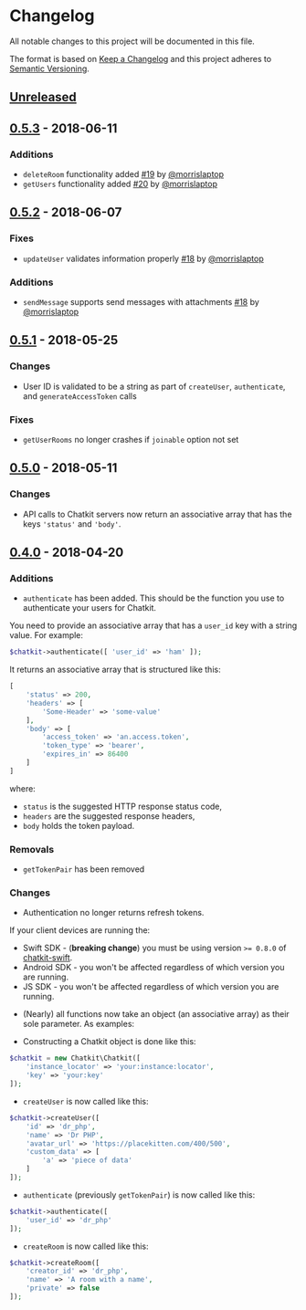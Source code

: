 # Changelog
All notable changes to this project will be documented in this file.

The format is based on [Keep a Changelog](http://keepachangelog.com/en/1.0.0/)
and this project adheres to [Semantic Versioning](http://semver.org/spec/v2.0.0.html).

## [Unreleased](https://github.com/pusher/chatkit-server-php/compare/0.5.3...HEAD)

## [0.5.3](https://github.com/pusher/chatkit-server-php/compare/0.5.2...0.5.3) - 2018-06-11

### Additions

- `deleteRoom` functionality added [#19](https://github.com/pusher/chatkit-server-php/pull/19) by [@morrislaptop](https://github.com/morrislaptop)
- `getUsers` functionality added [#20](https://github.com/pusher/chatkit-server-php/pull/20) by [@morrislaptop](https://github.com/morrislaptop)

## [0.5.2](https://github.com/pusher/chatkit-server-php/compare/0.5.1...0.5.2) - 2018-06-07

### Fixes

- `updateUser` validates information properly [#18](https://github.com/pusher/chatkit-server-php/pull/18) by [@morrislaptop](https://github.com/morrislaptop)

### Additions

- `sendMessage` supports send messages with attachments [#18](https://github.com/pusher/chatkit-server-php/pull/18) by [@morrislaptop](https://github.com/morrislaptop)

## [0.5.1](https://github.com/pusher/chatkit-server-php/compare/0.5.0...0.5.1) - 2018-05-25

### Changes

- User ID is validated to be a string as part of `createUser`, `authenticate`, and `generateAccessToken` calls

### Fixes

- `getUserRooms` no longer crashes if `joinable` option not set

## [0.5.0](https://github.com/pusher/chatkit-server-php/compare/0.4.0...0.5.0) - 2018-05-11

### Changes

- API calls to Chatkit servers now return an associative array that has the keys `'status'` and `'body'`.

## [0.4.0](https://github.com/pusher/chatkit-server-php/compare/0.3.0...0.4.0) - 2018-04-20

### Additions

- `authenticate` has been added. This should be the function you use to authenticate your users for Chatkit.

You need to provide an associative array that has a `user_id` key with a string value. For example:

```php
$chatkit->authenticate([ 'user_id' => 'ham' ]);
```

It returns an associative array that is structured like this:

```php
[
    'status' => 200,
    'headers' => [
        'Some-Header' => 'some-value'
    ],
    'body' => [
        'access_token' => 'an.access.token',
        'token_type' => 'bearer',
        'expires_in' => 86400
    ]
]
```

where:

* `status` is the suggested HTTP response status code,
* `headers` are the suggested response headers,
* `body` holds the token payload.

### Removals

- `getTokenPair` has been removed

### Changes

- Authentication no longer returns refresh tokens.

If your client devices are running the:

* Swift SDK - (**breaking change**) you must be using version `>= 0.8.0` of [chatkit-swift](https://github.com/pusher/chatkit-swift).
* Android SDK - you won't be affected regardless of which version you are running.
* JS SDK - you won't be affected regardless of which version you are running.

- (Nearly) all functions now take an object (an associative array) as their sole parameter. As examples:

* Constructing a Chatkit object is done like this:

```php
$chatkit = new Chatkit\Chatkit([
    'instance_locator' => 'your:instance:locator',
    'key' => 'your:key'
]);
```

* `createUser` is now called like this:

```php
$chatkit->createUser([
    'id' => 'dr_php',
    'name' => 'Dr PHP',
    'avatar_url' => 'https://placekitten.com/400/500',
    'custom_data' => [
        'a' => 'piece of data'
    ]
]);
```

* `authenticate` (previously `getTokenPair`) is now called like this:

```php
$chatkit->authenticate([
    'user_id' => 'dr_php'
]);
```

* `createRoom` is now called like this:

```php
$chatkit->createRoom([
    'creator_id' => 'dr_php',
    'name' => 'A room with a name',
    'private' => false
]);
```
